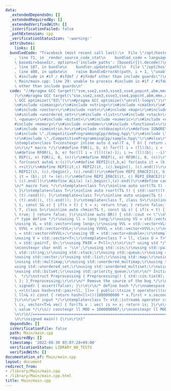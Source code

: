 ```yaml
---
data:
  _extendedDependsOn: []
  _extendedRequiredBy: []
  _extendedVerifiedWith: []
  _isVerificationFailed: false
  _pathExtension: cpp
  _verificationStatusIcon: ':warning:'
  attributes:
    links: []
  bundledCode: "Traceback (most recent call last):\n  File \"/opt/hostedtoolcache/Python/3.10.6/x64/lib/python3.10/site-packages/onlinejudge_verify/documentation/build.py\"\
    , line 71, in _render_source_code_stat\n    bundled_code = language.bundle(stat.path,\
    \ basedir=basedir, options={'include_paths': [basedir]}).decode()\n  File \"/opt/hostedtoolcache/Python/3.10.6/x64/lib/python3.10/site-packages/onlinejudge_verify/languages/cplusplus.py\"\
    , line 187, in bundle\n    bundler.update(path)\n  File \"/opt/hostedtoolcache/Python/3.10.6/x64/lib/python3.10/site-packages/onlinejudge_verify/languages/cplusplus_bundle.py\"\
    , line 400, in update\n    raise BundleErrorAt(path, i + 1, \"unable to process\
    \ #include in #if / #ifdef / #ifndef other than include guards\")\nonlinejudge_verify.languages.cplusplus_bundle.BundleErrorAt:\
    \ Main/main.cpp: line 29: unable to process #include in #if / #ifdef / #ifndef\
    \ other than include guards\n"
  code: "//#pragma GCC target(\"sse,sse2,sse3,ssse3,sse4,popcnt,abm,mmx,avx,avx2,avx512f\"\
    )\r\n#pragma GCC target(\"sse,sse2,sse3,ssse3,sse4,popcnt,abm,mmx,avx\")\r\n#pragma\
    \ GCC optimize(\"O3\")\r\n#pragma GCC optimize(\"unroll-loops\")\r\n#include <iostream>\r\
    \n#include <iomanip>\r\n#include <string>\r\n#include <cmath>\r\n#include <algorithm>\r\
    \n#include <vector>\r\n#include <set>\r\n#include <map>\r\n#include <unordered_map>\r\
    \n#include <unordered_set>\r\n#include <list>\r\n#include <stack>\r\n#include\
    \ <queue>\r\n#include <bitset>\r\n#include <numeric>\r\n#include <cassert>\r\n\
    #include <memory>\r\n#include <random>\r\n#include <functional>\r\n#include <complex>\r\
    \n#include <immintrin.h>\r\n#include <stdexcept>\r\n#define IGNORE\r\n#ifdef DEBUG\r\
    \n#include \"./CompetitiveProgrammingCpp/debug.hpp\"\r\n#include \"./CompetitiveProgrammingCpp/Timer.hpp\"\
    \r\n#include \"./CompetitiveProgrammingCpp/sample.hpp\"\r\n#else\r\n#define dump(...)\r\
    \ntemplate<class T>constexpr inline auto d_val(T a, T b) { return a; }\r\n#endif\r\
    \n\r\n/* macro */\r\n#define FOR(i, b, e) for(ll i = (ll)(b); i < (ll)(e); ++i)\r\
    \n#define RFOR(i, b, e) for(ll i = (ll)((e)-1); i >= (ll)(b); --i)\r\n#define\
    \ REP(i, n) FOR(i, 0, (n))\r\n#define RREP(i, n) RFOR(i, 0, (n))\r\n#define REPC(x,c)\
    \ for(const auto& x:(c))\r\n#define REPI2(it,b,e) for(auto it = (b); it != (e);\
    \ ++it)\r\n#define REPI(it,c) REPI2(it, (c).begin(), (c).end())\r\n#define RREPI(it,c)\
    \ REPI2(it, (c).rbegin(), (c).rend())\r\n#define REPI_ERACE2(it, b, e) for(auto\
    \ it = (b); it != (e);)\r\n#define REPI_ERACE(it, c) REPI_ERACE2(it, (c).begin(),\
    \ (c).end())\r\n#define ALL(x) (x).begin(),(x).end()\r\n#define cauto const auto&\r\
    \n/* macro func */\r\ntemplate<class T>\r\ninline auto sort(T& t) { std::sort(ALL(t));\
    \ }\r\ntemplate<class T>\r\ninline auto rsort(T& t) { std::sort((t).rbegin(),\
    \ (t).rend()); }\r\ntemplate<class T>\r\ninline auto unique(T& t) { (t).erase(unique((t).begin(),\
    \ (t).end()), (t).end()); }\r\ntemplate<class T, class S>\r\ninline auto chmax(T&\
    \ t, const S& s) { if(s > t) { t = s; return true; } return false; }\r\ntemplate<class\
    \ T, class S>\r\ninline auto chmin(T& t, const S& s) { if(s < t) { t = s; return\
    \ true; } return false; }\r\ninline auto BR() { std::cout << \"\\n\"; }\r\n\r\n\
    /* type define */\r\nusing ll = long long;\r\nusing VS = std::vector<std::string>;\r\
    \nusing VL = std::vector<long long>;\r\nusing VVL = std::vector<VL>;\r\nusing\
    \ VVVL = std::vector<VVL>;\r\nusing VVVVL = std::vector<VVVL>;\r\nusing VVVVVL\
    \ = std::vector<VVVVL>;\r\nusing VD = std::vector<double>;\r\ntemplate<class T>\r\
    \nusing V = std::vector<T>;\r\ntemplate<class T = ll, class U = T>\r\nusing P\
    \ = std::pair<T, U>;\r\nusing PAIR = P<ll>;\r\n\r\n/* using std */\r\nusing std::cout;\r\
    \nconstexpr char endl = '\\n';\r\nusing std::cin;\r\nusing std::pair;\r\nusing\
    \ std::string;\r\nusing std::stack;\r\nusing std::queue;\r\nusing std::deque;\r\
    \nusing std::vector;\r\nusing std::list;\r\nusing std::map;\r\nusing std::unordered_map;\r\
    \nusing std::multimap;\r\nusing std::unordered_multimap;\r\nusing std::set;\r\n\
    using std::unordered_set;\r\nusing std::unordered_multiset;\r\nusing std::multiset;\r\
    \nusing std::bitset;\r\nusing std::priority_queue;\r\n\r\n/* Initial processing\
    \  */\r\nstruct Preprocessing { Preprocessing() { std::cin.tie(0); std::ios::sync_with_stdio(0);\
    \ }; }_Preprocessing;\r\n\r\n/* Remove the source of the bug */\r\nauto pow(signed,\
    \ signed) { assert(false); }\r\n\r\n/* define hash */\r\nnamespace std {\r\ntemplate\
    \ <>\tclass hash<std::pair<ll, ll>> { public:\tsize_t operator()(const std::pair<ll,\
    \ ll>& x) const { return hash<ll>()(1000000000 * x.first + x.second); } };\r\n\
    }\r\n\r\n/* input */\r\ntemplate<class T> std::istream& operator >> (std::istream&\
    \ is, vector<T>& vec) { for(T& x : vec) is >> x; return is; }\r\n\r\n/* constant\
    \ value */\r\n// constexpr ll MOD = 1000000007;\r\nconstexpr ll MOD = 998244353;\r\
    \n\r\n//=============================================================================================\r\
    \n\r\nsigned main() {\r\n\r\n}"
  dependsOn: []
  isVerificationFile: false
  path: Main/main.cpp
  requiredBy: []
  timestamp: '2022-08-30 05:07:28+09:00'
  verificationStatus: LIBRARY_NO_TESTS
  verifiedWith: []
documentation_of: Main/main.cpp
layout: document
redirect_from:
- /library/Main/main.cpp
- /library/Main/main.cpp.html
title: Main/main.cpp
---
```

